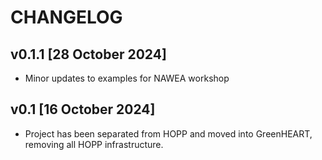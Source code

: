 # CHANGELOG

## v0.1.1 [28 October 2024]

- Minor updates to examples for NAWEA workshop

## v0.1 [16 October 2024]

- Project has been separated from HOPP and moved into GreenHEART, removing all HOPP infrastructure.
